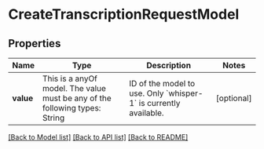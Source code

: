 # CreateTranscriptionRequestModel



## Properties
Name | Type | Description | Notes
------------ | ------------- | ------------- | -------------
**value** | This is a anyOf model. The value must be any of the following types: String | ID of the model to use. Only &#x60;whisper-1&#x60; is currently available.  | [optional] 





[[Back to Model list]](../README.md#models) [[Back to API list]](../README.md#api-endpoints) [[Back to README]](../README.md)


